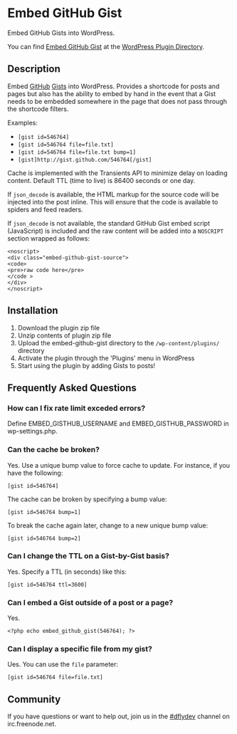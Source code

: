 # Embed GitHub Gist

Embed GitHub Gists into WordPress.

You can find [Embed GitHub Gist](http://wordpress.org/extend/plugins/embed-github-gist/)
at the [WordPress Plugin Directory](http://wordpress.org/extend/plugins/).


## Description

Embed [GitHub](http://github.com/) [Gists](http://gist.github.com) into
WordPress. Provides a shortcode for posts and pages but also has the ability
to embed by hand in the event that a Gist needs to be embedded somewhere in
the page that does not pass through the shortcode filters.

Examples:

 * `[gist id=546764]`
 * `[gist id=546764 file=file.txt]`
 * `[gist id=546764 file=file.txt bump=1]`
 * `[gist]http://gist.github.com/546764[/gist]`


Cache is implemented with the Transients API to minimize delay on loading
content. Default TTL (time to live) is 86400 seconds or one day.

If `json_decode` is available, the HTML markup for the source code will be
injected into the post inline. This will ensure that the code is available to
spiders and feed readers.

If `json_decode` is not available, the standard GitHub Gist embed script
(JavaScript) is included and the raw content will be added into a `NOSCRIPT`
section wrapped as follows:

    <noscript>
    <div class="embed-github-gist-source">
    <code>
    <pre>raw code here</pre>
    </code >
    </div>
    </noscript>


## Installation

1. Download the plugin zip file
1. Unzip contents of plugin zip file
1. Upload the embed-github-gist directory to the `/wp-content/plugins/` directory
1. Activate the plugin through the 'Plugins' menu in WordPress
1. Start using the plugin by adding Gists to posts!


## Frequently Asked Questions

### How can I fix rate limit exceded errors?

Define EMBED_GISTHUB_USERNAME and EMBED_GISTHUB_PASSWORD in wp-settings.php.

### Can the cache be broken?

Yes. Use a unique bump value to force cache to update. For instance, if you have
the following:

`[gist id=546764]`

The cache can be broken by specifying a bump value:

`[gist id=546764 bump=1]`

To break the cache again later, change to a new unique bump value:

`[gist id=546764 bump=2]`

### Can I change the TTL on a Gist-by-Gist basis?

Yes. Specify a TTL (in seconds) like this:

`[gist id=546764 ttl=3600]`

### Can I embed a Gist outside of a post or a page?

Yes.

`<?php echo embed_github_gist(546764); ?>`

### Can I display a specific file from my gist?

Ues. You can use the `file` parameter:

`[gist id=546764 file=file.txt]`


## Community

If you have questions or want to help out, join us in the
[#dflydev](irc://irc.freenode.net/#dflydev) channel on irc.freenode.net.
